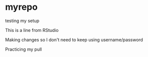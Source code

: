 # myrepo
testing my setup

This is a line from RStudio

Making changes so I don't need to keep using username/password

Practicing my pull

